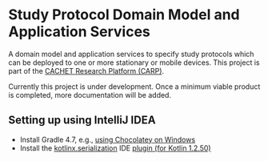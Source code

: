 # Study Protocol Domain Model and Application Services
A domain model and application services to specify study protocols which can be deployed to one or more stationary or mobile devices. This project is part of the [CACHET Research Platform (CARP)](https://github.com/cph-cachet/carp.documentation).

Currently this project is under development. Once a minimum viable product is completed, more documentation will be added. 

## Setting up using IntelliJ IDEA
- Install Gradle 4.7, e.g., [using Chocolatey on Windows](https://chocolatey.org/packages/gradle)
- Install the [kotlinx.serialization](https://github.com/Kotlin/kotlinx.serialization#working-in-intellij-idea) IDE [plugin (for Kotlin 1.2.50)](https://teamcity.jetbrains.com/viewLog.html?buildId=lastPinned&buildTypeId=KotlinTools_KotlinxSerialization_KotlinCompilerWithSerializationPlugin&tab=artifacts&guest=1)